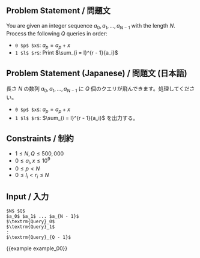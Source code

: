 Problem Statement / 問題文
---------

You are given an integer sequence $a_0, a_1, ..., a_{N-1}$ with the length $N$.
Process the following $Q$ queries in order:

- `0 $p$ $x$`: $a_p = a_p + x$
- `1 $l$ $r$`: Print $\sum_{i = l}^{r - 1}{a_i}$

Problem Statement (Japanese) / 問題文 (日本語)
---------

長さ $N$ の数列 $a_0, a_1, ..., a_{N-1}$ に $Q$ 個のクエリが飛んできます。処理してください。

- `0 $p$ $x$`: $a_p = a_p + x$
- `1 $l$ $r$`: $\sum_{i = l}^{r - 1}{a_i}$ を出力する。

Constraints / 制約
---------

- $1 \leq N, Q \leq 500,000$
- $0 \leq a_i, x \leq 10^9$
- $0 \leq p < N$
- $0 \leq l_i < r_i \leq N$

Input / 入力
---------

~~~
$N$ $Q$
$a_0$ $a_1$ ... $a_{N - 1}$
$\textrm{Query}_0$
$\textrm{Query}_1$
:
$\textrm{Query}_{Q - 1}$
~~~

{{example example_00}}
